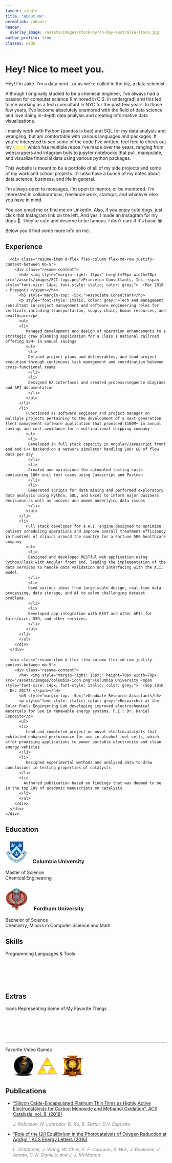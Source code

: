 ```yaml
---
layout: single
title: "About Me"
permalink: /about/
header:
  overlay_image: /assets/images/stock/byron-bay-australia-stock.jpg
author_profile: true
classes: wide
---
```


# Hey! Nice to meet you.

Hey! I'm Jake. I'm a data nerd...or as we're called in the biz, a data scientist.

Although I originally studied to be a chemical engineer, I've always had a passion for computer science (I minored in C.S. in undergrad) and this led to me working as a tech consultant in NYC for the past few years. In those few years, I've become absolutely enamored with the field of data science and love doing in-depth data analysis and creating informative data visualizations. 

I mainly work with Python (pandas is bae) and SQL for my data analysis and wrangling, but am comfortable with various languages and packages. If you're interested to see some of the code I've written, feel free to check out my <a href="https://github.com/jakerobinson19" style="color:gold">github</a> which has multiple repos I've made over the years, ranging from webscrapers and intagram bots to jupyter notebooks that pull, manipulate, and visualize financial data using various python packages. 

This website is meant to be a portfolio of all of my side projects and some of my work and school projects. It'll also have a bunch of my notes about data science, business, and life in general.

I'm always open to messages. I'm open to mentor, or be mentored. I'm interested in collaborations, freelance work, startups, and whatever else you have in mind.

You can email me or find me on LinkedIn. Also, if you enjoy cute dogs, just click that Instagram link on the left. And yes, I made an instagram for my dogs &#128054;. They're cute and deserve to be famous. I don't care if it's basic &#128526;.

Below you'll find some more info on me.

<!-- For all browsers -->
<link rel="stylesheet" href="/assets/css/main.css">

<section class="resume-section p-3 p-lg-5 d-flex justify-content-center" id="experience">
    <div class="w-100">
      <h2 class="mb-5">Experience</h2>

      <div class="resume-item d-flex flex-column flex-md-row justify-content-between mb-5">
        <div class="resume-content">
          <h4> <img style="margin-right: 15px;" height=70px width=70px src="/assets/images/PCI-logo.png">Princeton Consultants, Inc. <span style="font-size: 14px; font-style: italic; color: grey;">  (Mar 2018 - Present) </span></h4>
          <h5 style="margin-top: -5px;">Associate Consultant</h5>
          <p style="font-style: italic; color: grey;">Tech and management consultant in project management and software engineering roles for verticals including transportation, supply chain, human resources, and healthcare</p>
          <ul>
          <li>
             Managed development and design of operation enhancements to a strategic crew planning application for a Class 1 national railroad offering $5M+ in annual savings
             <ul>
              <li>
              Defined project plans and deliverables, and lead project execution through continuous task management and coordination between cross-functional teams
              </li>
              <li>
              Designed UX interfaces and created process/sequence diagrams and API documentation
              </li> 
             </ul>
          </li>
          <li>
             Functioned as software engineer and project manager on multiple projects pertaining to the development of a next generation fleet management software application that promised $100M+ in annual savings and cost avoidance for a multinational shipping company
             <ul>
              <li>
              Developed in full stack capacity in Angular/Javascript front end and C++ backend on a network simulator handling 200+ GB of flow data per day
              </li>
              <li>
              Created and maintained the automated testing suite containing 100+ unit test cases using Javascript and Postman
              </li>
              <li>
              Generated scripts for data mining and performed exploratory data analysis using Python, SQL, and Excel to inform major business decisions as well as uncover and amend underlying data issues
              </li>
             </ul>
          </li>
          <li>
             Full stack developer for a A.I. engine designed to optimize patient scheduling operations and improve overall treatment efficiency in hundreds of clinics around the country for a Fortune 500 healthcare company
             <ul>
              <li>
              Designed and developed RESTful web application using Python/Flask with Angular front end, leading the implementation of the data services to handle data validation and interfacing with the A.I. model.
              </li>
              <li>
              Used various ideas from large-scale design, real-time data processing, data storage, and AI to solve challenging dataset problems.
              </li>
              <li>
              Developed app integration with REST and other APIs for Salesforce, SSO, and other services.
              </li>
             </ul>
          </li>    
          </ul>
        </div>
      </div>

      <div class="resume-item d-flex flex-column flex-md-row justify-content-between mb-5">
        <div class="resume-content">
          <h4> <img style="margin-right: 15px;" height=70px width=70px src="/assets/images/columbia-icon.png">Columbia University <span style="font-size: 14px; font-style: italic; color: grey;">  (Sep 2016 - Dec 2017) </span></h4>
          <h5 style="margin-top: -5px;">Graduate Research Assistant</h5>
          <p style="font-style: italic; color: grey;">Researcher at the Solar Fuels Engineering Lab developing improved electrochemical materials for use in renewable energy systems. P.I.: Dr. Daniel Esposito</p>
          <ul>
          <li>
             Lead and completed project on novel electrocatalysts that exhibited enhanced performance for use in alcohol fuel cells, which offer promising applications to power portable electronics and clean energy vehicles
          </li>
          <li>
             Designed experimental methods and analyzed data to draw conclusions in testing properties of catalysts
          </li>
          <li>
            Authored publication based on findings that was deemed to be in the top 10% of academic manuscripts on catalysis
          </li>
          </ul>
        </div>
      </div>
    </div>

  </section>

  <section class="resume-section p-3 p-lg-5 d-flex align-items-center" id="education">
    <div class="w-100">
      <h2 class="mb-5">Education</h2>
      <div class="resume-item d-flex flex-column flex-md-row justify-content-between mb-5">
        <div>
          <h3 class="mb-0"> <img style="margin-right: 15px;" height=70px width=70px src="/assets/images/columbia-icon.png">Columbia University</h3>
          <div class="subheading mb-3">Master of Science</div>
          <div>Chemical Engineering</div>
        </div>
        <div class="resume-date text-md-right">
        </div>
      </div>
      <div class="resume-item d-flex flex-column flex-md-row justify-content-between">
        <div>
          <h3 class="mb-0"> <img style="margin-right: 15px;" height=70px width=70px src="/assets/images/fordham-icon.png"> Fordham University</h3>
          <div class="subheading mb-3">Bachelor of Science</div>
          <div>Chemistry, Minors in Computer Science and Math</div>
        </div>
        <div class="resume-date text-md-right">
        </div>
      </div>
    </div>
  </section>

  <section class="resume-section p-3 p-lg-5 d-flex align-items-center" id="skills">
    <div class="w-100">
      <h2 class="mb-5">Skills</h2>
      <div class="subheading mb-3">Programming Languages &amp; Tools</div>
        <ul style="display: inline;" class="list-inline dev-icons">
          <li style="padding: 5px; display: inline; font-size: 68px;" 
          onmouseover="this.style.color='#4b8bbe';" onmouseout="this.style.color='';" >
            <i class="fab fa-python"></i>
          </li>
          <li style="padding: 5px; display: inline; font-size: 68px;"
          onmouseover="this.style.color='yellow';" onmouseout="this.style.color='';">
            <i class="fab fa-js-square"></i>
          </li>
          <li style="padding: 5px; display: inline; font-size: 68px;"
          onmouseover="this.style.color='red';" onmouseout="this.style.color='';">
            <i class="fab fa-angular"></i>
          </li>
          <li style="padding: 5px; display: inline; font-size: 68px;"
          onmouseover="this.style.color='#f16529';" onmouseout="this.style.color='';">
            <i class="fab fa-html5"></i>
          </li>
          <li style="padding: 5px; display: inline; font-size: 68px;"
          onmouseover="this.style.color='purple';" onmouseout="this.style.color='';">
            <i class="fa fa-database"></i>
          </li>
          <li style="padding: 5px; display: inline; font-size: 68px;"
          onmouseover="this.style.color='green';" onmouseout="this.style.color='';">
            <i class="fa fa-file-excel"></i>
          </li>
        </ul>

  <section class="resume-section p-3 p-lg-5 d-flex align-items-center" id="skills">
    <div class="w-100">
      <h2 class="mb-5">Extras</h2>
      <div class="subheading mb-3">Icons Representing Some of My Favorite Things</div>
        <ul style="display: inline;">
          <li style="padding-left: 5px; display: inline; font-size: 68px;"
          onmouseover="this.style.color='pink';" onmouseout="this.style.color='';">
            <i class="fa fa-book"></i>
          </li>
          <li style="padding-left: 5px; display: inline; font-size: 68px;"
          onmouseover="this.style.color='orange';" onmouseout="this.style.color='';">
            <i class="fab fa-rebel"></i>
          </li>
          <li style="padding-left: 5px; display: inline; font-size: 68px;"
          onmouseover="this.style.color='brown';" onmouseout="this.style.color='';">
            <i class="fa fa-dog"></i>
          </li>
          <li style="padding-left: 5px; display: inline; font-size: 68px;"
          onmouseover="this.style.color='blue';" onmouseout="this.style.color='';">
            <i class="fa fa-flask"></i>
          </li>
          <li style="padding-left: 5px; display: inline; font-size: 68px;"
          onmouseover="this.style.color='green';" onmouseout="this.style.color='';">
            <i class="fa fa-gamepad"></i>
          </li>
        </ul>
        <hr>
      <div class="subheading mb-3">Favorite Video Games</div>
        <ul style="display: inline; margin-top: 10px;">
          <li style="display: inline;">
            <img style="padding-top: 10px;" height=65 width=65 src="/assets/images/smite.png">
          </li>
          <li style="padding: 5px; display: inline;">
            <img style="padding-top: 10px;" height=65 width=65 src="/assets/images/yellow-tf.png">
          </li>
          <li style="padding: 5px; display: inline;">
            <img style="padding-top: 10px;" height=65 width=65 src="/assets/images/god-of-war-iii-logo.png">
          </li>
        </ul>

  <section class="resume-section p-3 p-lg-5 d-flex align-items-center" id="skills">
    <div class="w-100">
      <h2 class="mb-5">Publications</h2>
      <ul>
          <li href='www.google.com'>
            <a href="https://pubs.acs.org/doi/10.1021/acscatal.8b03626">“Silicon Oxide-Encapsulated Platinum Thin Films as Highly Active Electrocatalysts for Carbon Monoxide and Methanol Oxidation”. ACS Catalysis, vol. 8, (2018)</a>
            <p style="font-style: italic; color: grey;">
            J. Robinson, N. Labrador, B. Xu, B. Sartor, D.V. Esposito
            </p>
          </li>
          <li>
            <a href="https://pubs.acs.org/doi/10.1021/jp075143n">“Role of the I2/I Equilibrium in the Photocatalysis of Oxygen Reduction at Ag/AgI.” ACS Energy Letters (2016)</a>
            <p style="font-style: italic; color: grey;">
            L. Sztaberek, J. Wang, W. Chen, F. F. Caruana, K. Huz, J. Robinson, J. Amato, C. N. Daniels, and J. J. McMahon.
            </p>
          </li>


